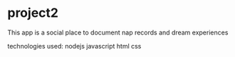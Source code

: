 # project2

This app is a social place to document nap records and dream experiences

technologies used:
nodejs
javascript
html 
css
